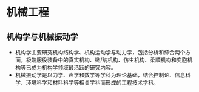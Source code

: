 # 机械工程

## 机构学与机械振动学

* 机构学主要研究机构结构学、机构运动学与动力学，包括分析和综合两个方面，极端服役装备中的真实机构、微/纳机构、仿生机构、柔顺机构和变胞机构等已成为机构学领域最活跃的研究内容。
* 机械振动学是以力学、声学和数学等学科为理论基础，结合控制论、信息科学、环境科学和材料科学等相关学科而形成的工程技术学科。